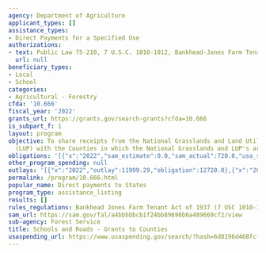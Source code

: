 ```yaml
---
agency: Department of Agriculture
applicant_types: []
assistance_types:
- Direct Payments for a Specified Use
authorizations:
- text: Public Law 75-210, 7 U.S.C. 1010-1012, Bankhead-Jones Farm Tenant Act.
  url: null
beneficiary_types:
- Local
- School
categories:
- Agricultural - Forestry
cfda: '10.666'
fiscal_year: '2022'
grants_url: https://grants.gov/search-grants?cfda=10.666
is_subpart_f: 1
layout: program
objective: To share receipts from the National Grasslands and Land Utilization Projects
  (LUP) with the Counties in which the National Grasslands and LUP's are situated.
obligations: '[{"x":"2022","sam_estimate":0.0,"sam_actual":720.0,"usa_spending_actual":12720.0},{"x":"2023","sam_estimate":720.0,"sam_actual":0.0,"usa_spending_actual":82604051.0},{"x":"2024","sam_estimate":0.0,"sam_actual":0.0,"usa_spending_actual":61652097.43}]'
other_program_spending: null
outlays: '[{"x":"2022","outlay":11999.29,"obligation":12720.0},{"x":"2023","outlay":0.09,"obligation":0.09},{"x":"2024","outlay":0.0,"obligation":0.0}]'
permalink: /program/10.666.html
popular_name: Direct payments to States
program_type: assistance_listing
results: []
rules_regulations: Bankhead Jones Farm Tenant Act of 1937 (7 USC 1010-1012)
sam_url: https://sam.gov/fal/a4bbbbbcb1f24bb89696b6a489669cf2/view
sub-agency: Forest Service
title: Schools and Roads - Grants to Counties
usaspending_url: https://www.usaspending.gov/search/?hash=6d8196d468fcfd68345ed6b03615841b
---
```

